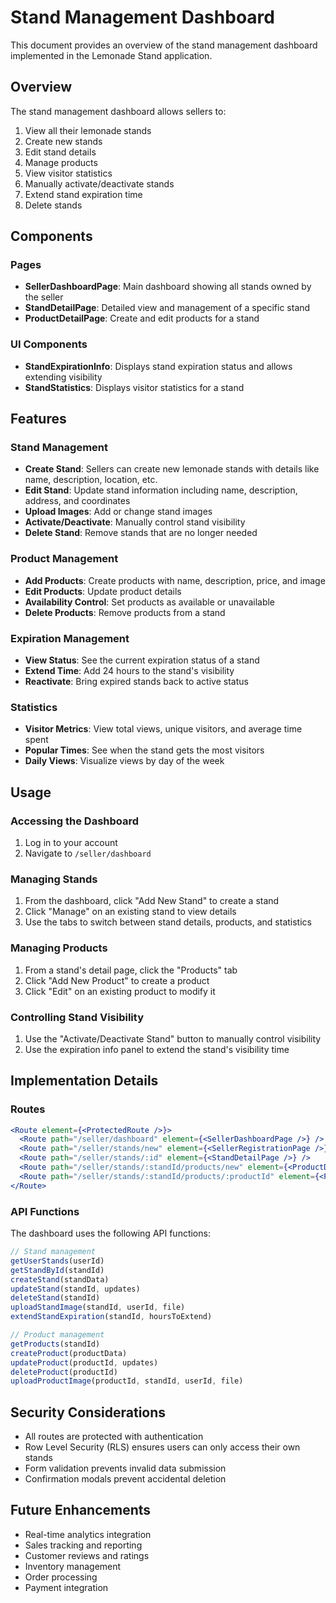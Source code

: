 # Stand Management Dashboard

This document provides an overview of the stand management dashboard implemented in the Lemonade Stand application.

## Overview

The stand management dashboard allows sellers to:

1. View all their lemonade stands
2. Create new stands
3. Edit stand details
4. Manage products
5. View visitor statistics
6. Manually activate/deactivate stands
7. Extend stand expiration time
8. Delete stands

## Components

### Pages

- **SellerDashboardPage**: Main dashboard showing all stands owned by the seller
- **StandDetailPage**: Detailed view and management of a specific stand
- **ProductDetailPage**: Create and edit products for a stand

### UI Components

- **StandExpirationInfo**: Displays stand expiration status and allows extending visibility
- **StandStatistics**: Displays visitor statistics for a stand

## Features

### Stand Management

- **Create Stand**: Sellers can create new lemonade stands with details like name, description, location, etc.
- **Edit Stand**: Update stand information including name, description, address, and coordinates
- **Upload Images**: Add or change stand images
- **Activate/Deactivate**: Manually control stand visibility
- **Delete Stand**: Remove stands that are no longer needed

### Product Management

- **Add Products**: Create products with name, description, price, and image
- **Edit Products**: Update product details
- **Availability Control**: Set products as available or unavailable
- **Delete Products**: Remove products from a stand

### Expiration Management

- **View Status**: See the current expiration status of a stand
- **Extend Time**: Add 24 hours to the stand's visibility
- **Reactivate**: Bring expired stands back to active status

### Statistics

- **Visitor Metrics**: View total views, unique visitors, and average time spent
- **Popular Times**: See when the stand gets the most visitors
- **Daily Views**: Visualize views by day of the week

## Usage

### Accessing the Dashboard

1. Log in to your account
2. Navigate to `/seller/dashboard`

### Managing Stands

1. From the dashboard, click "Add New Stand" to create a stand
2. Click "Manage" on an existing stand to view details
3. Use the tabs to switch between stand details, products, and statistics

### Managing Products

1. From a stand's detail page, click the "Products" tab
2. Click "Add New Product" to create a product
3. Click "Edit" on an existing product to modify it

### Controlling Stand Visibility

1. Use the "Activate/Deactivate Stand" button to manually control visibility
2. Use the expiration info panel to extend the stand's visibility time

## Implementation Details

### Routes

```jsx
<Route element={<ProtectedRoute />}>
  <Route path="/seller/dashboard" element={<SellerDashboardPage />} />
  <Route path="/seller/stands/new" element={<SellerRegistrationPage />} />
  <Route path="/seller/stands/:id" element={<StandDetailPage />} />
  <Route path="/seller/stands/:standId/products/new" element={<ProductDetailPage />} />
  <Route path="/seller/stands/:standId/products/:productId" element={<ProductDetailPage />} />
</Route>
```

### API Functions

The dashboard uses the following API functions:

```javascript
// Stand management
getUserStands(userId)
getStandById(standId)
createStand(standData)
updateStand(standId, updates)
deleteStand(standId)
uploadStandImage(standId, userId, file)
extendStandExpiration(standId, hoursToExtend)

// Product management
getProducts(standId)
createProduct(productData)
updateProduct(productId, updates)
deleteProduct(productId)
uploadProductImage(productId, standId, userId, file)
```

## Security Considerations

- All routes are protected with authentication
- Row Level Security (RLS) ensures users can only access their own stands
- Form validation prevents invalid data submission
- Confirmation modals prevent accidental deletion

## Future Enhancements

- Real-time analytics integration
- Sales tracking and reporting
- Customer reviews and ratings
- Inventory management
- Order processing
- Payment integration